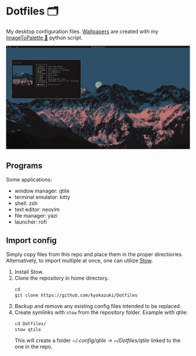 # Dotfiles :card_index_dividers:
My desktop configuration files. [Wallpapers](/qtile/.config/qtile/) are created with my [ImageToPalette :art:](https://github.com/kyokazuki/ImageToPalette) python script.

![desktop.png](/desktop1.png)

## Programs
Some applications:
- window manager: qtile
- terminal emulator: kitty
- shell: zsh
- text editor: neovim
- file manager: yazi
- launcher: rofi

## Import config
Simply copy files from this repo and place them in the proper directiories. Alternatively, to import multiple at once, one can utilize [Stow](https://www.gnu.org/software/stow/).
1. Install Stow.
2. Clone the repository in home directory.
   ```
   cd
   git clone https://github.com/kyokazuki/Dotfiles
   ```
3. Backup and remove any existing config files intended to be replaced.
4. Create symlinks with ``stow`` from the repository folder. Example with qtile:
   ```
   cd Dotfiles/
   stow qtile
   ```
   This will create a folder *~/.config/qtile -> ~/Dotfiles/qtile* linked to the one in the repo.

